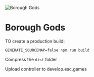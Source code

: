 ![Borough Gods](images/icon_logo_grey.png)
# Borough Gods
TO create a production build:
```
GENERATE_SOURCEMAP=false npm run build
```

Compress the `dist` folder

Upload controller to develop.esc.games
